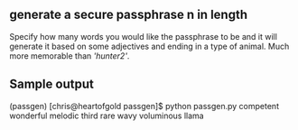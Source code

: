 ## generate a secure passphrase n in length
Specify how many words you would like the passphrase to be and it will generate it based on some adjectives and ending in a type of animal.
Much more memorable than *'hunter2'*.

## Sample output
(passgen) [chris@heartofgold passgen]$ python passgen.py
competent wonderful melodic third rare wavy voluminous llama
